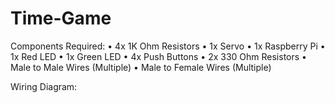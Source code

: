 # Time-Game

Components Required:
• 4x 1K Ohm Resistors
• 1x Servo
• 1x Raspberry Pi
• 1x Red LED
• 1x Green LED
• 4x Push Buttons
• 2x 330 Ohm Resistors
• Male to Male Wires (Multiple)
• Male to Female Wires (Multiple)

Wiring Diagram:

